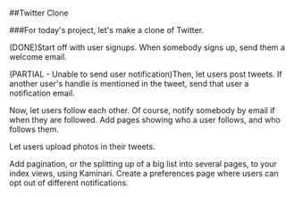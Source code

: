 ##Twitter Clone

###For today's project, let's make a clone of Twitter.

(DONE)Start off with user signups. When somebody signs up, send them a welcome email.

(PARTIAL - Unable to send user notification)Then, let users post tweets. If another user's handle is mentioned in the tweet, send that user a notification email.

Now, let users follow each other. Of course, notify somebody by email if when they are followed. Add pages showing who a user follows, and who follows them.

Let users upload photos in their tweets.

Add pagination, or the splitting up of a big list into several pages, to your index views, using Kaminari.
Create a preferences page where users can opt out of different notifications.

